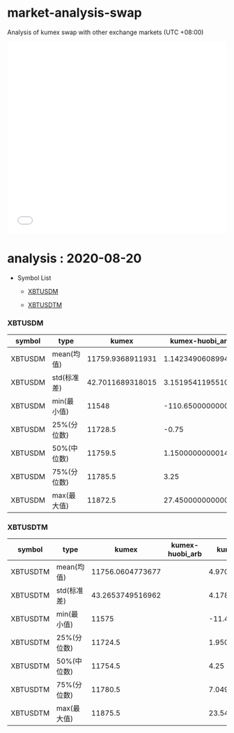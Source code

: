 # market-analysis-swap
Analysis of kumex swap with other exchange markets (UTC +08:00)

<iframe width="100%" height="440" src="./data.html" frameborder="no" border="0" scrolling="no"></iframe>

# analysis : 2020-08-20
* Symbol List

  * [XBTUSDM](#xbtusdm)

  * [XBTUSDTM](#xbtusdtm)


### XBTUSDM

symbol|type|kumex|kumex-huobi_arb|kumex-okex_arb
---|---|---|---|---
XBTUSDM | mean(均值) | 11759.9368911931 | 1.14234906089943 | 4.71175800445327
XBTUSDM | std(标准差) | 42.7011689318015 | 3.15195411955108 | 2.76235966063296
XBTUSDM | min(最小值) | 11548 | -110.650000000001 | -106.049999999999
XBTUSDM | 25%(分位数) | 11728.5 | -0.75 | 3.25
XBTUSDM | 50%(中位数) | 11759.5 | 1.15000000000146 | 4.84999999999854
XBTUSDM | 75%(分位数) | 11785.5 | 3.25 | 6.34999999999854
XBTUSDM | max(最大值) | 11872.5 | 27.4500000000007 | 19.1500000000015


### XBTUSDTM

symbol|type|kumex|kumex-huobi_arb|kumex-okex_arb
---|---|---|---|---
XBTUSDTM | mean(均值) | 11756.0604773677 |  | 4.97066714208424
XBTUSDTM | std(标准差) | 43.2653749516962 |  | 4.17845215923884
XBTUSDTM | min(最小值) | 11575 |  | -11.4500000000007
XBTUSDTM | 25%(分位数) | 11724.5 |  | 1.95000000000073
XBTUSDTM | 50%(中位数) | 11754.5 |  | 4.25
XBTUSDTM | 75%(分位数) | 11780.5 |  | 7.04999999999927
XBTUSDTM | max(最大值) | 11875.5 |  | 23.5499999999993

